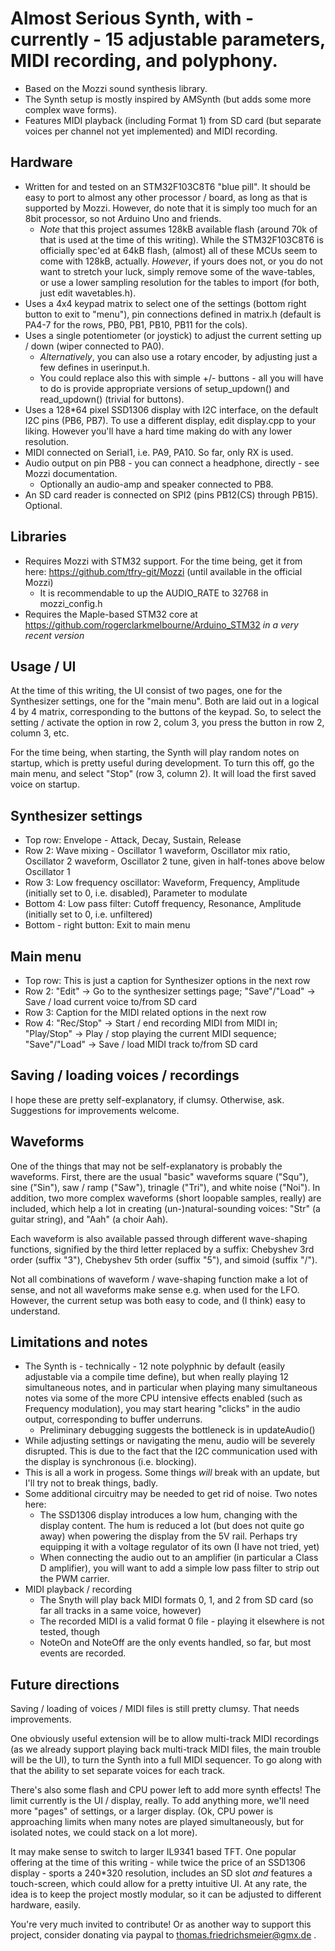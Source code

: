 # Almost Serious Synth, with - currently - 15 adjustable parameters, MIDI recording, and polyphony.

- Based on the Mozzi sound synthesis library.
- The Synth setup is mostly inspired by AMSynth (but adds some more complex wave forms).
- Features MIDI playback (including Format 1) from SD card (but separate voices per channel not yet implemented)
  and MIDI recording.

## Hardware
- Written for and tested on an STM32F103C8T6 "blue pill". It should be easy to port to almost any other processor / board,
  as long as that is supported by Mozzi. However, do note that it is simply too much for an 8bit processor,
  so not Arduino Uno and friends.
  - *Note* that this project assumes 128kB available flash (around 70k of that is used at the time of this writing). While the STM32F103C8T6 is
   officially spec'ed at 64kB flash, (almost) all of these MCUs seem to come with 128kB, actually. _However_, if yours does not, or you
   do not want to stretch your luck, simply remove some of the wave-tables, or use a lower sampling resolution for the tables to import (for both,
   just edit wavetables.h).
- Uses a 4x4 keypad matrix to select one of the settings (bottom right button to exit to "menu"),
  pin connections defined in matrix.h (default is PA4-7 for the rows, PB0, PB1, PB10, PB11 for the cols).
- Uses a single potentiometer (or joystick) to adjust the current setting up / down (wiper connected to PA0).
  - _Alternatively_, you can also use a rotary encoder, by adjusting just a few defines in userinput.h.
  - You could replace also this with simple +/- buttons - all you will have to do is provide appropriate versions of setup_updown() and read_updown()
  (trivial for buttons).
- Uses a 128*64 pixel SSD1306 display with I2C interface, on the default I2C pins (PB6, PB7). To use a different display,
  edit display.cpp to your liking. However you'll have a hard time making do with any lower resolution.
- MIDI connected on Serial1, i.e. PA9, PA10. So far, only RX is used.
- Audio output on pin PB8 - you can connect a headphone, directly - see Mozzi documentation.
  - Optionally an audio-amp and speaker connected to PB8.
- An SD card reader is connected on SPI2 (pins PB12(CS) through PB15). Optional.

## Libraries
- Requires Mozzi with STM32 support. For the time being, get it from here: https://github.com/tfry-git/Mozzi  (until available in the official Mozzi)
  - It is recommendable to up the AUDIO_RATE to 32768 in mozzi_config.h
- Requires the Maple-based STM32 core at https://github.com/rogerclarkmelbourne/Arduino_STM32 *in a very recent version*

## Usage / UI
At the time of this writing, the UI consist of two pages, one for the Synthesizer settings, one for the "main menu". Both are laid out in a logical
4 by 4 matrix, corresponding to the buttons of the keypad. So, to select the setting / activate the option in row 2, colum 3, you press the button in
row 2, column 3, etc.

For the time being, when starting, the Synth will play random notes on startup, which is pretty useful during development. To turn this off,
go the main menu, and select "Stop" (row 3, column 2). It will load the first saved voice on startup.

## Synthesizer settings
- Top row: Envelope - Attack, Decay, Sustain, Release
- Row 2: Wave mixing - Oscillator 1 waveform, Oscillator mix ratio, Oscillator 2 waveform, Oscillator 2 tune, given in half-tones above below Oscillator 1
- Row 3: Low frequency oscillator: Waveform, Frequency, Amplitude (initially set to 0, i.e. disabled), Parameter to modulate
- Bottom 4: Low pass filter: Cutoff frequency, Resonance, Amplitude (initially set to 0, i.e. unfiltered)
- Bottom - right button: Exit to main menu

## Main menu
- Top row: This is just a caption for Synthesizer options in  the next row
- Row 2: "Edit" -> Go to the synthesizer settings page; "Save"/"Load" -> Save / load current voice to/from SD card
- Row 3: Caption for the MIDI related options in the next row
- Row 4: "Rec/Stop" -> Start / end recording MIDI from MIDI in; "Play/Stop" -> Play / stop playing the current MIDI sequence; "Save"/"Load" -> Save / load MIDI track to/from SD card

## Saving / loading voices / recordings
I hope these are pretty self-explanatory, if clumsy. Otherwise, ask. Suggestions for improvements welcome.

## Waveforms
One of the things that may not be self-explanatory is probably the waveforms. First, there are the usual "basic" waveforms square ("Squ"), sine ("Sin"), saw / ramp ("Saw"),
trinagle ("Tri"), and white noise ("Noi"). In addition, two more complex waveforms (short loopable samples, really) are included, which help a lot in 
creating (un-)natural-sounding voices: "Str" (a guitar string), and "Aah" (a choir Aah).

Each waveform is also available passed through different wave-shaping functions, signified by the third letter replaced by a suffix: Chebyshev 3rd order (suffix "3"),
Chebyshev 5th order (suffix "5"), and simoid (suffix "/").

Not all combinations of waveform / wave-shaping function make a lot of sense, and not all waveforms make sense e.g. when used for the LFO. However, the current setup was
both easy to code, and (I think) easy to understand.

## Limitations and notes
- The Synth is - technically - 12 note polyphnic by default (easily adjustable via a compile time define), but when really playing 12 simultaneous notes, and in particular when playing
  many simultaneous notes via some of the more CPU intensive effects enabled (such as Frequency modulation), you may start hearing "clicks" in the audio output, corresponding to
  buffer underruns.
  - Preliminary debugging suggests the bottleneck is in updateAudio()
- While adjusting settings or navigating the menu, audio will be severely disrupted. This is due to the fact that the I2C communication used with the display is synchronous (i.e. blocking).
- This is all a work in progess. Some things _will_ break with an update, but I'll try not to break things, badly.
- Some additional circuitry may be needed to get rid of noise. Two notes here:
  - The SSD1306 display introduces a low hum, changing with the display content. The hum is reduced a lot (but does not quite go away) when powering the display from the 5V rail. Perhaps try
    equipping it with a voltage regulator of its own (I have not tried, yet)
  - When connecting the audio out to an amplifier (in particular a Class D amplifier), you will want to add a simple low pass filter to strip out the PWM carrier.
- MIDI playback / recording
  - The Snyth will play back MIDI formats 0, 1, and 2 from SD card (so far all tracks in a same voice, however)
  - The recorded MIDI is a valid format 0 file - playing it elsewhere is not tested, though
  - NoteOn and NoteOff are the only events handled, so far, but most events are recorded.

## Future directions
Saving / loading of voices / MIDI files is still pretty clumsy. That needs improvements.

One obviously useful extension will be to allow multi-track MIDI recordings (as we already support playing back multi-track MIDI files, the main trouble will be the UI), to turn
the Synth into a full MIDI sequencer. To go along with that the ability to set separate voices for each track.

There's also some flash and CPU power left to add more synth effects! The limit currently is the UI / display, really. To add anything more, we'll need more
"pages" of settings, or a larger display. (Ok, CPU power is approaching limits when many notes are played simultaneously, but for isolated notes, we could stack on a lot more).

It may make sense to switch to larger IL9341 based TFT. One popular offering at the time of this writing - while twice the price of an SSD1306 display - sports a 240*320 resolution,
includes an SD slot _and_ features a touch-screen, which could allow for a pretty intuitive UI. At any rate, the idea is to keep the project mostly modular, so it can be adjusted
to different hardware, easily.

You're very much invited to contribute! Or as another way to support this project, consider donating via paypal to thomas.friedrichsmeier@gmx.de .